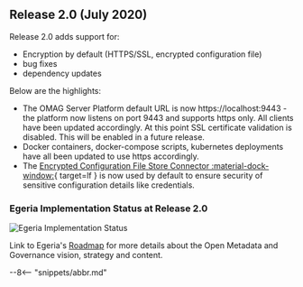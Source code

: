 <!-- SPDX-License-Identifier: CC-BY-4.0 -->
<!-- Copyright Contributors to the Egeria project. -->

## Release 2.0 (July 2020)

Release 2.0 adds support for:

- Encryption by default (HTTPS/SSL, encrypted configuration file)
- bug fixes
- dependency updates

Below are the highlights:

- The OMAG Server Platform default URL is now https://localhost:9443 - the platform now listens on port 9443 and supports https only. All clients have been updated accordingly. At this point SSL certificate validation is disabled.  This will be enabled in a future release.
- Docker containers, docker-compose scripts, kubernetes deployments have all been updated to use https accordingly.
- The [Encrypted Configuration File Store Connector :material-dock-window:](https://github.com/odpi/egeria/tree/main/open-metadata-implementation/adapters/open-connectors/configuration-store-connectors/configuration-encrypted-file-store-connector){ target=lf } is now used by default to ensure security of sensitive configuration details like credentials.

### Egeria Implementation Status at Release 2.0
 
 ![Egeria Implementation Status](functional-organization-showing-implementation-status-for-2.0.png)
 
 Link to Egeria's [Roadmap](/release-notes/roadmap/) for more details about the
 Open Metadata and Governance vision, strategy and content.

--8<-- "snippets/abbr.md"
